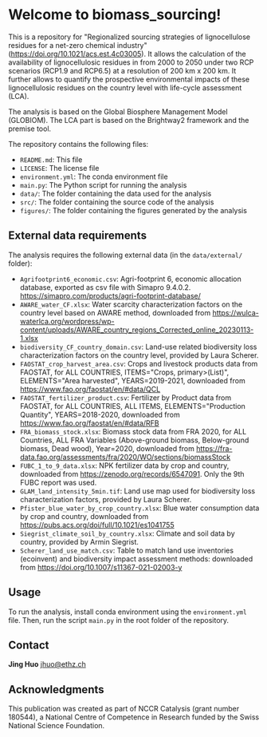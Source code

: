 Welcome to biomass_sourcing!
============================
This is a repository for "Regionalized sourcing strategies of lignocellulose residues for a net-zero chemical industry" (https://doi.org/10.1021/acs.est.4c03005). It allows the calculation of the availability of lignocellulosic residues in from 2000 to 2050 under two RCP scenarios (RCP1.9 and RCP6.5) at a resolution of 200 km x 200 km. It further allows to quantify the prospective environmental impacts of these lignocellulosic residues on the country level with life-cycle assessment (LCA).

The analysis is based on the Global Biosphere Management Model (GLOBIOM). The LCA part is based on the Brightway2 framework and the premise tool.

The repository contains the following files:
* `README.md`: This file
* `LICENSE`: The license file
* `environment.yml`: The conda environment file
* `main.py`: The Python script for running the analysis
* `data/`: The folder containing the data used for the analysis
* `src/`: The folder containing the source code of the analysis
* `figures/`: The folder containing the figures generated by the analysis

## External data requirements
The analysis requires the following external data (in the `data/external/` folder):
* `Agrifootprint6_economic.csv`: Agri-footprint 6, economic allocation database, exported as csv file with Simapro 9.4.0.2. https://simapro.com/products/agri-footprint-database/
* `AWARE_water_CF.xlsx`: Water scarcity characterization factors on the country level based on AWARE method, downloaded from https://wulca-waterlca.org/wordpress/wp-content/uploads/AWARE_country_regions_Corrected_online_20230113-1.xlsx
* `biodiversity_CF_country_domain.csv`: Land-use related biodiversity loss characterization factors on the country level, provided by Laura Scherer.
* `FAOSTAT_crop_harvest_area.csv`: Crops and livestock products data from FAOSTAT, for ALL COUNTRIES, ITEMS="Crops, primary>(List)", ELEMENTS="Area harvested", YEARS=2019-2021, downloaded from https://www.fao.org/faostat/en/#data/QCL
* `FAOSTAT_fertilizer_product.csv`: Fertilizer by Product data from FAOSTAT, for ALL COUNTRIES, ALL ITEMS, ELEMENTS="Production Quantity", YEARS=2018-2020, downloaded from https://www.fao.org/faostat/en/#data/RFB
* `FRA_biomass_stock.xlsx`: Biomass stock data from FRA 2020, for ALL Countries, ALL FRA Variables (Above-ground biomass, Below-ground biomass, Dead wood), Year=2020, downloaded from https://fra-data.fao.org/assessments/fra/2020/WO/sections/biomassStock
* `FUBC_1_to_9_data.xlsx`: NPK fertilizer data by crop and country, downloaded from https://zenodo.org/records/6547091. Only the 9th FUBC report was used.
* `GLAM_land_intensity_5min.tif`: Land use map used for biodiversity loss characterization factors, provided by Laura Scherer.
* `Pfister_blue_water_by_crop_country.xlsx`: Blue water consumption data by crop and country, downloaded from https://pubs.acs.org/doi/full/10.1021/es1041755
* `Siegrist_climate_soil_by_country.xlsx`: Climate and soil data by country, provided by Armin Siegrist.
* `Scherer_land_use_match.csv`: Table to match land use inventories (ecoinvent) and biodiversity impact assessment methods: downloaded from https://doi.org/10.1007/s11367-021-02003-y

## Usage
To run the analysis, install conda environment using the `environment.yml` file. Then, run the script `main.py` in the root folder of the repository.

## Contact
**Jing Huo** jhuo@ethz.ch

## Acknowledgments
This publication was created as part of NCCR Catalysis (grant number 180544), a National Centre of Competence in Research funded by the Swiss National Science Foundation. 


